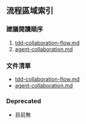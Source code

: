 ## 流程區域索引

### 建議閱讀順序
1. [tdd-collaboration-flow.md](./tdd-collaboration-flow.md)
2. [agent-collaboration.md](./agent-collaboration.md)

### 文件清單
- [tdd-collaboration-flow.md](./tdd-collaboration-flow.md)
- [agent-collaboration.md](./agent-collaboration.md)

### Deprecated
- 目前無
